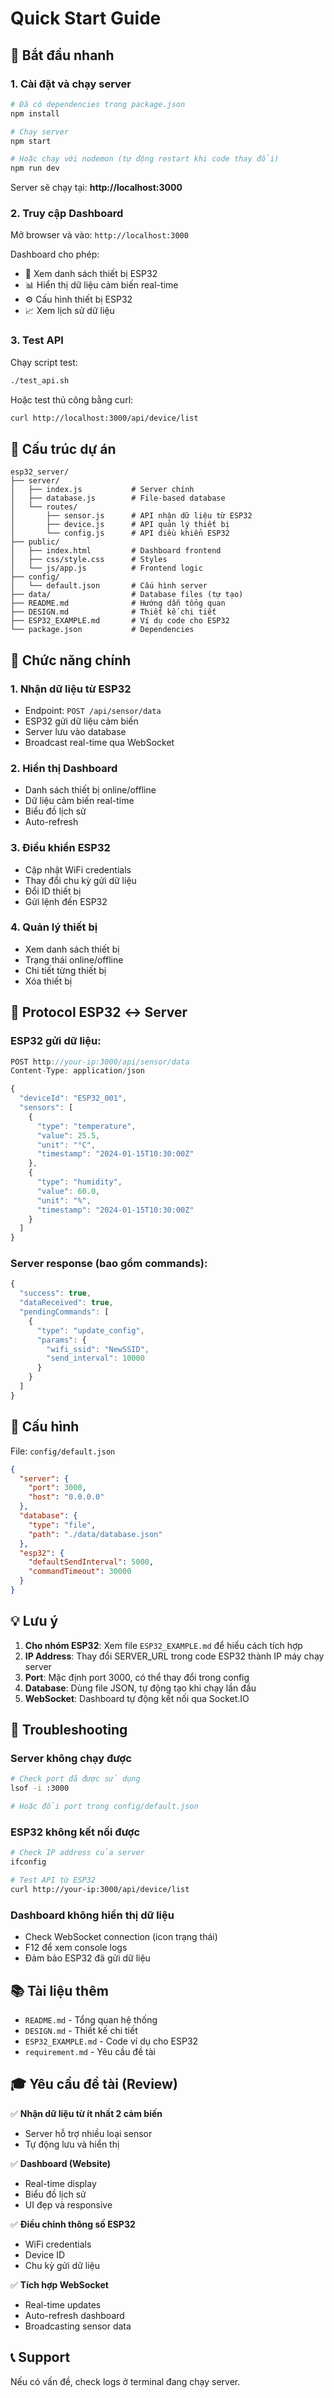 # Quick Start Guide

## 🚀 Bắt đầu nhanh

### 1. Cài đặt và chạy server

```bash
# Đã có dependencies trong package.json
npm install

# Chạy server
npm start

# Hoặc chạy với nodemon (tự động restart khi code thay đổi)
npm run dev
```

Server sẽ chạy tại: **http://localhost:3000**

### 2. Truy cập Dashboard

Mở browser và vào: `http://localhost:3000`

Dashboard cho phép:
- 📱 Xem danh sách thiết bị ESP32
- 📊 Hiển thị dữ liệu cảm biến real-time
- ⚙️ Cấu hình thiết bị ESP32
- 📈 Xem lịch sử dữ liệu

### 3. Test API

Chạy script test:
```bash
./test_api.sh
```

Hoặc test thủ công bằng curl:
```bash
curl http://localhost:3000/api/device/list
```

## 📁 Cấu trúc dự án

```
esp32_server/
├── server/
│   ├── index.js           # Server chính
│   ├── database.js        # File-based database
│   └── routes/
│       ├── sensor.js      # API nhận dữ liệu từ ESP32
│       ├── device.js      # API quản lý thiết bị
│       └── config.js      # API điều khiển ESP32
├── public/
│   ├── index.html         # Dashboard frontend
│   ├── css/style.css      # Styles
│   └── js/app.js          # Frontend logic
├── config/
│   └── default.json       # Cấu hình server
├── data/                  # Database files (tự tạo)
├── README.md              # Hướng dẫn tổng quan
├── DESIGN.md              # Thiết kế chi tiết
├── ESP32_EXAMPLE.md       # Ví dụ code cho ESP32
└── package.json           # Dependencies

```

## 🎯 Chức năng chính

### 1. Nhận dữ liệu từ ESP32
- Endpoint: `POST /api/sensor/data`
- ESP32 gửi dữ liệu cảm biến
- Server lưu vào database
- Broadcast real-time qua WebSocket

### 2. Hiển thị Dashboard
- Danh sách thiết bị online/offline
- Dữ liệu cảm biến real-time
- Biểu đồ lịch sử
- Auto-refresh

### 3. Điều khiển ESP32
- Cập nhật WiFi credentials
- Thay đổi chu kỳ gửi dữ liệu
- Đổi ID thiết bị
- Gửi lệnh đến ESP32

### 4. Quản lý thiết bị
- Xem danh sách thiết bị
- Trạng thái online/offline
- Chi tiết từng thiết bị
- Xóa thiết bị

## 📡 Protocol ESP32 ↔️ Server

### ESP32 gửi dữ liệu:

```javascript
POST http://your-ip:3000/api/sensor/data
Content-Type: application/json

{
  "deviceId": "ESP32_001",
  "sensors": [
    {
      "type": "temperature",
      "value": 25.5,
      "unit": "°C",
      "timestamp": "2024-01-15T10:30:00Z"
    },
    {
      "type": "humidity",
      "value": 60.0,
      "unit": "%",
      "timestamp": "2024-01-15T10:30:00Z"
    }
  ]
}
```

### Server response (bao gồm commands):

```javascript
{
  "success": true,
  "dataReceived": true,
  "pendingCommands": [
    {
      "type": "update_config",
      "params": {
        "wifi_ssid": "NewSSID",
        "send_interval": 10000
      }
    }
  ]
}
```

## 🔧 Cấu hình

File: `config/default.json`

```json
{
  "server": {
    "port": 3000,
    "host": "0.0.0.0"
  },
  "database": {
    "type": "file",
    "path": "./data/database.json"
  },
  "esp32": {
    "defaultSendInterval": 5000,
    "commandTimeout": 30000
  }
}
```

## 💡 Lưu ý

1. **Cho nhóm ESP32**: Xem file `ESP32_EXAMPLE.md` để hiểu cách tích hợp
2. **IP Address**: Thay đổi SERVER_URL trong code ESP32 thành IP máy chạy server
3. **Port**: Mặc định port 3000, có thể thay đổi trong config
4. **Database**: Dùng file JSON, tự động tạo khi chạy lần đầu
5. **WebSocket**: Dashboard tự động kết nối qua Socket.IO

## 🐛 Troubleshooting

### Server không chạy được
```bash
# Check port đã được sử dụng
lsof -i :3000

# Hoặc đổi port trong config/default.json
```

### ESP32 không kết nối được
```bash
# Check IP address của server
ifconfig

# Test API từ ESP32
curl http://your-ip:3000/api/device/list
```

### Dashboard không hiển thị dữ liệu
- Check WebSocket connection (icon trạng thái)
- F12 để xem console logs
- Đảm bảo ESP32 đã gửi dữ liệu

## 📚 Tài liệu thêm

- `README.md` - Tổng quan hệ thống
- `DESIGN.md` - Thiết kế chi tiết
- `ESP32_EXAMPLE.md` - Code ví dụ cho ESP32
- `requirement.md` - Yêu cầu đề tài

## 🎓 Yêu cầu đề tài (Review)

✅ **Nhận dữ liệu từ ít nhất 2 cảm biến**
- Server hỗ trợ nhiều loại sensor
- Tự động lưu và hiển thị

✅ **Dashboard (Website)**
- Real-time display
- Biểu đồ lịch sử
- UI đẹp và responsive

✅ **Điều chỉnh thông số ESP32**
- WiFi credentials
- Device ID
- Chu kỳ gửi dữ liệu

✅ **Tích hợp WebSocket**
- Real-time updates
- Auto-refresh dashboard
- Broadcasting sensor data

## 📞 Support

Nếu có vấn đề, check logs ở terminal đang chạy server.

